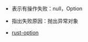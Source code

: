 
- 表示有操作失败：null，Option
- 指出失败原因：抛出异常对象

- [rust-option](https://github.com/exoticknight/rust-option)
